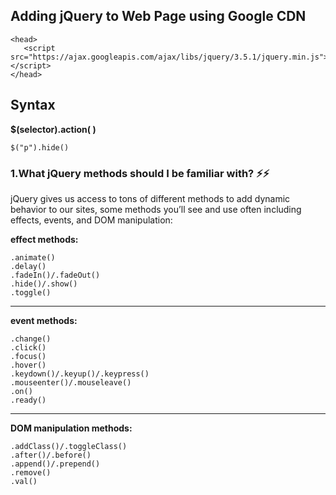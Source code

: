 
## Adding jQuery to Web Page using Google CDN

```
<head>
   <script src="https://ajax.googleapis.com/ajax/libs/jquery/3.5.1/jquery.min.js"></script>
</head>
```

## Syntax 

**$(selector).action( )**
```
$("p").hide()
```

### 1.What jQuery methods should I be familiar with? ⚡⚡

 
jQuery gives us access to tons of different methods to add dynamic behavior to our sites, some methods you’ll see and use often including effects, events, and DOM manipulation:

**effect methods:**
```
.animate()
.delay()
.fadeIn()/.fadeOut()
.hide()/.show()
.toggle()
```
----------------------

**event methods:**
```
.change()
.click()
.focus()
.hover()
.keydown()/.keyup()/.keypress()
.mouseenter()/.mouseleave()
.on()
.ready()
```
-------------------------

**DOM manipulation methods:**
```
.addClass()/.toggleClass()
.after()/.before()
.append()/.prepend()
.remove()
.val()
```
